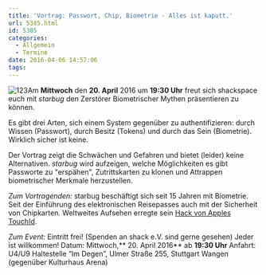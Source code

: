 ```yaml
---
title: 'Vortrag: Passwort, Chip, Biometrie - Alles ist kaputt.'
url: 5385.html
id: 5385
categories:
  - Allgemein
  - Termine
date: 2016-04-06 14:57:06
tags:
---
```


![123](https://blog.shackspace.de/wp-content/uploads/2016/03/123.png)Am **Mittwoch** den **20\. April** 2016 um **19:30 Uhr** freut sich shackspace euch mit _starbug_ den Zerstörer Biometrischer Mythen präsentieren zu können.

Es gibt drei Arten, sich einem System gegenüber zu authentifizieren: durch Wissen (Passwort), durch Besitz (Tokens) und durch das Sein (Biometrie).
Wirklich sicher ist keine.

Der Vortrag zeigt die Schwächen und Gefahren und bietet (leider) keine Alternativen.
_starbug_ wird aufzeigen, welche Möglichkeiten es gibt Passworte zu "erspähen", Zutrittskarten zu klonen und Attrappen biometrischer Merkmale herzustellen.

_Zum Vortragenden:_
starbug beschäftigt sich seit 15 Jahren mit Biometrie.
Seit der Einführung des elektronischen Reisepasses auch mit der Sicherheit von Chipkarten.
Weltweites Aufsehen erregte sein [Hack von Apples TouchId](http://arstechnica.com/security/2013/09/touchid-hack-was-no-challenge-at-all-hacker-tells-ars/).

_Zum Event:_
Eintritt frei! (Spenden an shack e.V. sind gerne gesehen) Jeder ist willkommen!
Datum: Mittwoch,** 20\. April 2016** ab **19:30 Uhr**
Anfahrt: U4/U9 Haltestelle “Im Degen”, Ulmer Straße 255, Stuttgart Wangen (gegenüber Kulturhaus Arena)